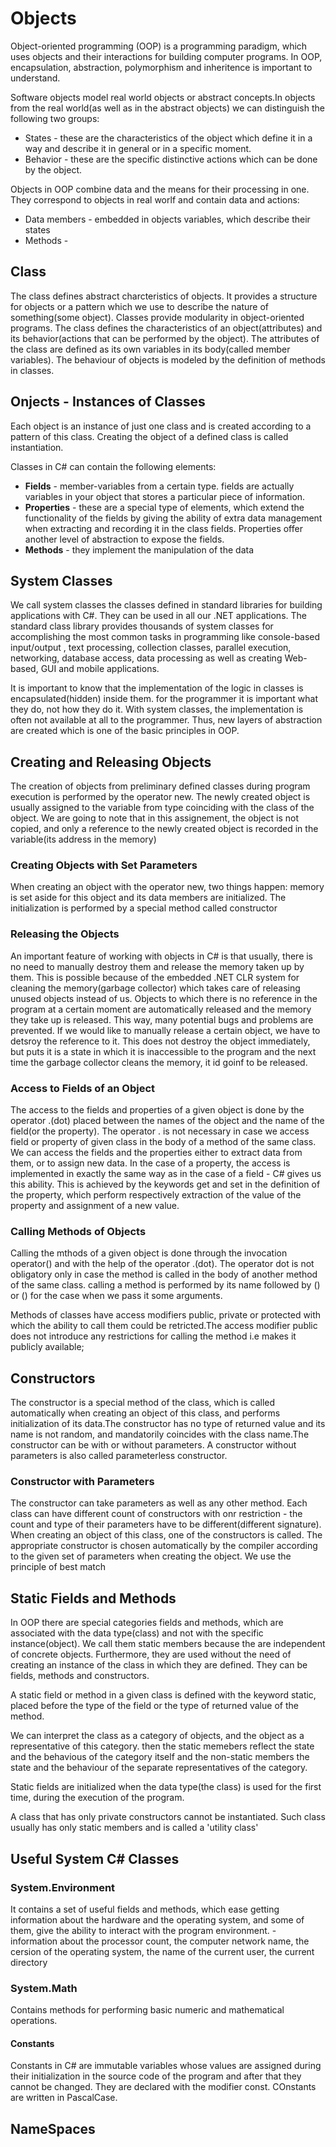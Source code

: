# Objects

Object-oriented programming (OOP) is a programming paradigm, which uses objects and their interactions for building computer programs. In OOP, encapsulation, abstraction, polymorphism and inheritence is important to understand.

Software objects model real world objects or abstract concepts.In objects from the real world(as well as in the abstract objects) we can distinguish the following two groups:
- States - these are the characteristics of the object which define it in a way and describe it in general or in a specific moment.
- Behavior - these are the specific distinctive actions which can be done by the object.

Objects in OOP combine data and the means for their processing in one. They correspond to objects in real worlf and contain data and actions:
- Data members - embedded in objects variables, which describe their states
- Methods - 

## Class
The class defines abstract charcteristics of objects. It provides a structure for objects or a pattern which we use to describe the nature of something(some object). Classes provide modularity in object-oriented programs. The class defines the characteristics of an object(attributes) and its behavior(actions that can be performed by the object). The attributes of the class are defined as its own variables in its body(called member variables). The behaviour of objects is modeled by the definition of methods in classes.

## Onjects - Instances of Classes
Each object is an instance of just one class and is created according to a pattern of this class. Creating the object of a defined class is called instantiation.

Classes in C# can contain the following elements:

- **Fields** - member-variables from a certain type. fields are actually variables in your object that stores a particular piece of information.
- **Properties** - these are a special type of elements, which extend the functionality of the fields by giving the ability of extra data management when extracting and recording it in the class fields. Properties offer another level of abstraction to expose the fields.
- **Methods** - they implement the manipulation of the data

## System Classes
We call system classes the classes defined in standard libraries for building applications with C#. They can be used in all our .NET applications. The standard class library provides thousands of system classes for accomplishing the most common tasks in programming like console-based input/output , text processing, collection classes, parallel execution, networking, database access, data processing as well as creating Web-based, GUI and mobile applications.

It is important to know that the implementation of the logic in classes is encapsulated(hidden) inside them. for the programmer it is important what they do, not how they do it. With system classes, the implementation is often not available at all to the programmer. Thus, new layers of abstraction are created which is one of the basic principles in OOP.

## Creating and Releasing Objects
The creation of objects from preliminary defined classes during program execution is performed by the operator new. The newly created object is usually assigned to the variable from type coinciding with the class of the object. We are going to note that in this assignement, the object is not copied, and only a reference to the newly created object is recorded in the variable(its address in the memory)

### Creating Objects with Set Parameters
When creating an object with the operator new, two things happen: memory is set aside for this object and its data members are initialized. The initialization is performed by a special method called constructor


### Releasing the Objects
An important feature of working with objects in C# is that usually, there is no need to manually destroy them and release the memory taken up by them. This is possible because of the embedded .NET CLR system for cleaning the memory(garbage collector) which takes care of releasing unused objects instead of us. Objects to which there is no reference in the program at a certain moment are automatically released and the memory they take up is released. This way, many potential bugs and problems are prevented. If we would like to manually release a certain object, we have to detsroy the reference to it. This does not destroy the object immediately, but puts it is a state in which it is inaccessible to the program and the next time the garbage collector cleans the memory, it id goinf to be released.

### Access to Fields of an Object
The access to the fields and properties of a given object is done by the operator .(dot) placed between the names of the object and the name of the field(or the property). The operator . is not necessary in case we access field or property of given class in the body of a method of the same class.
We can access the fields and the properties either to extract data from them, or to assign new data. In the case of a property, the access is implemented in exactly the same way as in the case of a field - C# gives us this ability. This is achieved by the keywords get and set in the definition of the property, which perform respectively extraction of the value of the property and assignment of a new value.

### Calling Methods of Objects
Calling the mthods of a given object is done through the invocation operator() and with the help of the operator .(dot). The operator dot is not obligatory only in case the method is called in the body of another method of the same class. calling a method is performed by its name followed by () or (<parameters>) for the case when we pass it some arguments.

Methods of classes have access modifiers public, private or protected with which the ability to call them could be retricted.The access modifier public does not introduce any restrictions for calling the method i.e makes it publicly available;

## Constructors

The constructor is a special method of the class, which is called automatically when creating an object of this class, and performs initialization of its data.The constructor has no type of returned value and its name is not random, and mandatorily coincides with the class name.The constructor can be with or without parameters. A constructor without parameters is also called parameterless constructor.

### Constructor with Parameters

The constructor can take parameters as well as any other method. Each class can have different count of constructors with onr restriction - the count and type of their parameters have to be different(different signature). When creating an object of this class, one of the constructors is called. The appropriate constructor is chosen automatically by the compiler according to the given set of parameters when creating the object. We use the principle of best match


## Static Fields and Methods

In OOP there are special categories fields and methods, which are associated with the data type(class) and not with the specific instance(object). We call them static members because the are independent of concrete objects. Furthermore, they are used without the need of creating an instance of the class in which they are defined. They can be fields, methods and constructors.

A static field or method in a given class is defined with the keyword static, placed before the type of the field or the type of returned value of the method.

We can interpret the class as a category of objects, and the object as a representative of this category. then the static memebers reflect the state and the behavious of the category itself and the non-static members the state and the behaviour of the separate representatives of the category.


Static fields are initialized when the data type(the class) is used for the first time, during the execution of the program.

A class that has only private constructors cannot be instantiated. Such class usually has only static members and is called a 'utility class'

## Useful System C# Classes

### System.Environment
It contains a set of useful fields and methods, which ease getting information about the hardware and the operating system, and some of them, give the ability to interact with the program environment. - information about the processor count, the computer network name, the cersion of the operating system, the name of the current user, the current directory

### System.Math
Contains methods for performing basic numeric and mathematical operations.

#### Constants
Constants in C# are immutable variables whose values are assigned during their initialization in the source code of the program and after that they cannot be changed. They are declared with the modifier const. COnstants are written in PascalCase.

## NameSpaces
